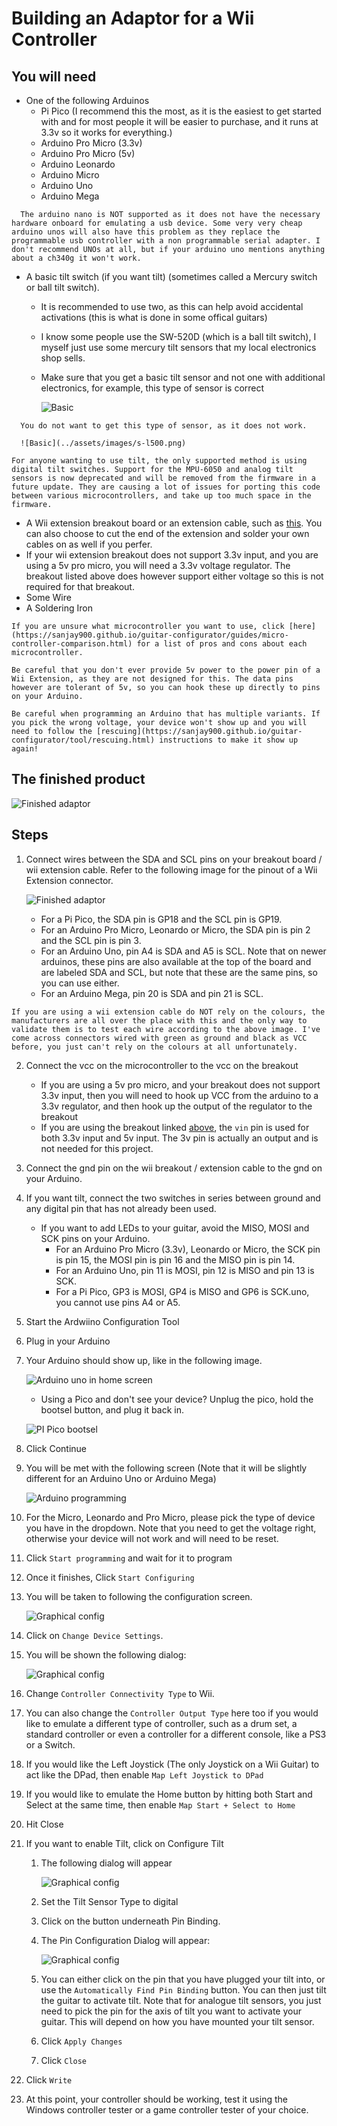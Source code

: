 # Building an Adaptor for a Wii Controller
## You will need
* One of the following Arduinos
  * Pi Pico (I recommend this the most, as it is the easiest to get started with and for most people it will be easier to purchase, and it runs at 3.3v so it works for everything.)
  * Arduino Pro Micro (3.3v)
  * Arduino Pro Micro (5v)
  * Arduino Leonardo
  * Arduino Micro
  * Arduino Uno
  * Arduino Mega
```danger
  The arduino nano is NOT supported as it does not have the necessary hardware onboard for emulating a usb device. Some very very cheap arduino unos will also have this problem as they replace the programmable usb controller with a non programmable serial adapter. I don't recommend UNOs at all, but if your arduino uno mentions anything about a ch340g it won't work.
```
* A basic tilt switch (if you want tilt) (sometimes called a Mercury switch or ball tilt switch). 
  * It is recommended to use two, as this can help avoid accidental activations (this is what is done in some offical guitars)  
  * I know some people use the SW-520D (which is a ball tilt switch), I myself just use some mercury tilt sensors that my local electronics shop sells.
  * Make sure that you get a basic tilt sensor and not one with additional electronics, for example, this type of sensor is correct 
    
    ![Basic](../assets/images/s-l500.jpg)

```danger
  You do not want to get this type of sensor, as it does not work.
    
  ![Basic](../assets/images/s-l500.png)
```
```danger
For anyone wanting to use tilt, the only supported method is using digital tilt switches. Support for the MPU-6050 and analog tilt sensors is now deprecated and will be removed from the firmware in a future update. They are causing a lot of issues for porting this code between various microcontrollers, and take up too much space in the firmware.
```
* A Wii extension breakout board or an extension cable, such as [this](https://www.adafruit.com/product/4836). You can also choose to cut the end of the extension and solder your own cables on as well if you perfer.
* If your wii extension breakout does not support 3.3v input, and you are using a 5v pro micro, you will need a 3.3v voltage regulator. The breakout listed above does however support either voltage so this is not required for that breakout.
* Some Wire
* A Soldering Iron

```note
If you are unsure what microcontroller you want to use, click [here](https://sanjay900.github.io/guitar-configurator/guides/micro-controller-comparison.html) for a list of pros and cons about each microcontroller.
```

```danger
Be careful that you don't ever provide 5v power to the power pin of a Wii Extension, as they are not designed for this. The data pins however are tolerant of 5v, so you can hook these up directly to pins on your Arduino.
```

```danger
Be careful when programming an Arduino that has multiple variants. If you pick the wrong voltage, your device won't show up and you will need to follow the [rescuing](https://sanjay900.github.io/guitar-configurator/tool/rescuing.html) instructions to make it show up again!
```

## The finished product
![Finished adaptor](../assets/images/adaptor.jpg)

## Steps
1. Connect wires between the SDA and SCL pins on your breakout board / wii extension cable. 
Refer to the following image for the pinout of a Wii Extension connector.

    ![Finished adaptor](../assets/images/wii-ext.jpg)
   * For a Pi Pico, the SDA pin is GP18 and the SCL pin is GP19.
   * For an Arduino Pro Micro, Leonardo or Micro, the SDA pin is pin 2 and the SCL pin is pin 3.
   * For an Arduino Uno, pin A4 is SDA and A5 is SCL. Note that on newer arduinos, these pins are also available at the top of the board and are labeled SDA and SCL, but note that these are the same pins, so you can use either.
   * For an Arduino Mega, pin 20 is SDA and pin 21 is SCL.
```danger
If you are using a wii extension cable do NOT rely on the colours, the manufacturers are all over the place with this and the only way to validate them is to test each wire according to the above image. I've come across connectors wired with green as ground and black as VCC before, you just can't rely on the colours at all unfortunately.
```
2. Connect the vcc on the microcontroller to the vcc on the breakout
   * If you are using a 5v pro micro, and your breakout does not support 3.3v input, then you will need to hook up VCC from the arduino to a 3.3v regulator, and then hook up the output of the regulator to the breakout
   * If you are using the breakout linked [above](https://www.adafruit.com/product/4836), the `vin` pin is used for both 3.3v input and 5v input. The 3v pin is actually an output and is not needed for this project.
4. Connect the gnd pin on the wii breakout / extension cable to the gnd on your Arduino.
5. If you want tilt, connect the two switches in series between ground and any digital pin that has not already been used.
     * If you want to add LEDs to your guitar, avoid the MISO, MOSI and SCK pins on your Arduino.
       * For an Arduino Pro Micro (3.3v), Leonardo or Micro, the SCK pin is pin 15, the MOSI pin is pin 16 and the MISO pin is pin 14.
       * For an Arduino Uno, pin 11 is MOSI, pin 12 is MISO and pin 13 is SCK.
       * For a Pi Pico, GP3 is MOSI, GP4 is MISO and GP6 is SCK.uno, you cannot use pins A4 or A5.
6. Start the Ardwiino Configuration Tool
7. Plug in your Arduino
8. Your Arduino should show up, like in the following image.

    ![Arduino uno in home screen](../assets/images/device-pick-uno.png)
    * Using a Pico and don't see your device? Unplug the pico, hold the bootsel button, and plug it back in.
    
    ![PI Pico bootsel](../assets/images/pico-bootsel.png)

8. Click Continue
9. You will be met with the following screen (Note that it will be slightly different for an Arduino Uno or Arduino Mega)

    ![Arduino programming](../assets/images/programming.png)

10. For the Micro, Leonardo and Pro Micro, please pick the type of device you have in the dropdown. Note that you need to get the voltage right, otherwise your device will not work and will need to be reset.
11. Click `Start programming` and wait for it to program
12. Once it finishes, Click `Start Configuring`
13. You will be taken to following the configuration screen.

    ![Graphical config](../assets/images/main-screen-graphical.png)

14. Click on `Change Device Settings`.
15. You will be shown the following dialog:

    ![Graphical config](../assets/images/change-dialog.png)

16. Change `Controller Connectivity Type` to Wii.
17. You can also change the `Controller Output Type` here too if you would like to emulate a different type of controller, such as a drum set, a standard controller or even a controller for a different console, like a PS3 or a Switch.
18. If you would like the Left Joystick (The only Joystick on a Wii Guitar) to act like the DPad, then enable `Map Left Joystick to DPad`
19. If you would like to emulate the Home button by hitting both Start and Select at the same time, then enable `Map Start + Select to Home`
20. Hit Close
21. If you want to enable Tilt, click on Configure Tilt
    1. The following dialog will appear
      
        ![Graphical config](../assets/images/tilt-dialog.png)

    2. Set the Tilt Sensor Type to digital
    4. Click on the button underneath Pin Binding.
    5. The Pin Configuration Dialog will appear:

       ![Graphical config](../assets/images/pin-dialog.png)

    6. You can either click on the pin that you have plugged your tilt into, or use the `Automatically Find Pin Binding` button. You can then just tilt the guitar to activate tilt. Note that for analogue tilt sensors, you just need to pick the pin for the axis of tilt you want to activate your guitar. This will depend on how you have mounted your tilt sensor.
    7. Click `Apply Changes`
    8. Click `Close`
 1. Click `Write`
 2. At this point, your controller should be working, test it using the Windows controller tester or a game controller tester of your choice.
